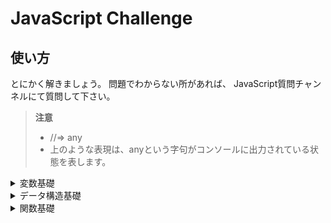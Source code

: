 # JavaScript Challenge

## 使い方

とにかく解きましょう。
問題でわからない所があれば、
JavaScript質問チャンネルにて質問して下さい。

> **注意**
>
> - //=> any
> - 上のような表現は、anyという字句がコンソールに出力されている状態を表します。


<details><summary>変数基礎</summary>


> **注意**
>
> - 各問題ごとにファイルを作成して取り組んで下さい。
> このセクションにおけるファイル名は、以下のように付けましょう。
> `var_(問題番号).js`

***

**問題1**

ブラウザのコンソールに、以下のように出力しなさい。
※ 変数宣言には、var宣言を用いること。

```js

//=> Hello, World!
```

<details><summary>解答</summary>
  
```js

console.log('Hello, World!')

```

</details>

***

**問題2**

変数strを宣言し、'Hello, Variable!'を代入しなさい。
ブラウザのコンソールに、変数に格納されたデータを以下のように出力しなさい。
※ 変数宣言には、var宣言を用いること。

```js
//=> Hello, Variable!
```

***

**問題3**

変数strを宣言し、'Hello, Variable!'を代入しなさい。
ブラウザのコンソールに、変数に格納されたデータを以下のように出力しなさい。
※ 変数宣言には、var宣言を用いること。

```js
//=> Hello, Variable!
```

***

**問題4**

変数strを宣言し、'Hello, Variable!'を代入しなさい。
ブラウザのコンソールに、変数に格納されたデータを以下のように出力しなさい。
※ 変数宣言には、var宣言を用いること。

```js
//=> Hello, Variable!
```

</details>
<details><summary>データ構造基礎</summary></details>
<details><summary>関数基礎</summary></details>
